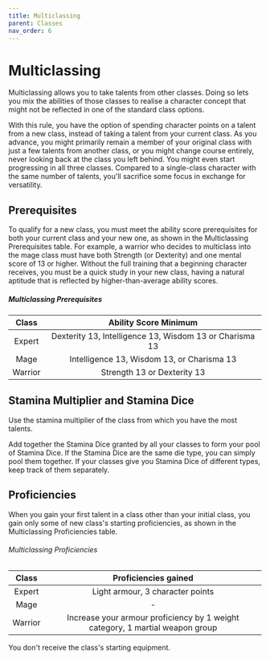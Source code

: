 ```yaml
---
title: Multiclassing
parent: Classes
nav_order: 6
---
```


# Multiclassing
Multiclassing allows you to take talents from other classes. Doing so lets you mix the abilities of those classes to realise a character concept that might not be reflected in one of the standard class options.

With this rule, you have the option of spending character points on a talent from a new class, instead of taking a talent from your current class. As you advance, you might primarily remain a member of your original class with just a few talents from another class, or you might change course entirely, never looking back at the class you left behind. You might even start progressing in all three classes. Compared to a single-class character with the same number of talents, you'll sacrifice some focus in exchange for versatility.

## Prerequisites
To qualify for a new class, you must meet the ability score prerequisites for both your current class and your new one, as shown in the Multiclassing Prerequisites table. For example, a warrior who decides to multiclass into the mage class must have both Strength (or Dexterity) and one mental score of 13 or higher. Without the full training that a beginning character receives, you must be a quick study in your new class, having a natural aptitude that is reflected by higher-than-average ability scores.

##### Multiclassing Prerequisites

| Class | Ability Score Minimum |
|:-----:|:---------------------:|
| Expert | Dexterity 13, Intelligence 13, Wisdom 13 or Charisma 13 |
| Mage | Intelligence 13, Wisdom 13, or Charisma 13 |
| Warrior |  Strength 13 or Dexterity 13 |

## Stamina Multiplier and Stamina Dice
Use the stamina multiplier of the class from which you have the most talents.

Add together the Stamina Dice granted by all your classes to form your pool of Stamina Dice. If the Stamina Dice are the same die type, you can simply pool them together. If your classes give you Stamina Dice of different types, keep track of them separately.

## Proficiencies
When you gain your first talent in a class other than your initial class, you gain only some of new class's starting proficiencies, as shown in the Multiclassing Proficiencies table.

###### Multiclassing Proficiencies

| Class | Proficiencies gained |
|:-----:|:---------------------:|
| Expert | Light armour, 3 character points |
| Mage | - |
| Warrior | Increase your armour proficiency by 1 weight category, 1 martial weapon group |

You don't receive the class's starting equipment.